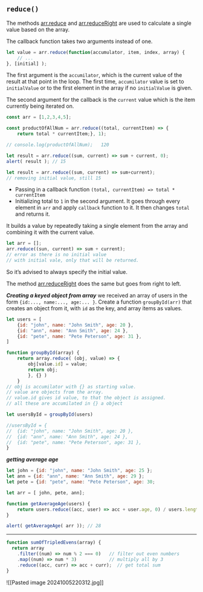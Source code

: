 
## `reduce()`

The methods [arr.reduce](https://developer.mozilla.org/en-US/docs/Web/JavaScript/Reference/Global_Objects/Array/reduce) and [arr.reduceRight](https://developer.mozilla.org/en-US/docs/Web/JavaScript/Reference/Global_Objects/Array/reduceRight) are used to calculate a single value based on the array.

The callback function takes two arguments instead of one.
```js
let value = arr.reduce(function(accumulator, item, index, array) {
	// ...
}, [initial] );
```
The first argument is the `accumilator`, which is the current value of the result at that point in the loop.
The first time, `accumilator` value is set to `initialValue` or to the first element in the array if no `initialValue` is given.

The second argument for the callback is the `current` value which is the item currently being iterated on.

```js
const arr = [1,2,3,4,5];

const productOfAllNum = arr.reduce((total, currentItem) => {
	return total * currentItem;}, 1);

// console.log(productOfAllNum);   120

let result = arr.reduce((sum, current) => sum + current, 0);
alert( result ); // 15

let result = arr.reduce((sum, current) => sum+current);
// removing initial value, still 15
```
* Passing in a callback function `(total, currentItem) => total * currentItem`
* Initializing total to `1` in the second argument.
It goes through every element in `arr` and apply `callback` function to it. It then changes `total` and returns it.

It builds a value by repeatedly taking a single element from the array and combining it with the current value.

```js
let arr = [];
arr.reduce((sun, current) => sum + current);
// error as there is no initial value
// with initial vale, only that will be returned.
```
So it’s advised to always specify the initial value.

The method [arr.reduceRight](https://developer.mozilla.org/en-US/docs/Web/JavaScript/Reference/Global_Objects/Array/reduceRight) does the same but goes from right to left.



***Creating a keyed object from array***
we received an array of users in the form `{id:..., name:..., age:... }`.
Create a function `groupById(arr)` that creates an object from it, with `id` as the key, and array items as values.
```js
let users = [
	{id: "john", name: "John Smith", age: 20 },
	{id: "ann", name: "Ann Smith", age: 24 },
	{id: "pete", name: "Pete Peterson", age: 31 },
]

function groupById(array) {
	return array.reduce( (obj, value) => {
		obj[value.id] = value;
		return obj;
		}, {} )
	} 
// obj is accumilator with {} as starting value.
// value are objects from the array.
// value.id gives id value, to that the object is assigned.
// all these are accumilated in {} a object

let usersById = groupById(users)

//usersById = {
//	{id: "john", name: "John Smith", age: 20 },
//	{id: "ann", name: "Ann Smith", age: 24 },
//	{id: "pete", name: "Pete Peterson", age: 31 },
}
```


***getting average age***
```js
let john = {id: "john", name: "John Smith", age: 25 };
let ann = {id: "ann", name: "Ann Smith", age: 29 };
let pete = {id: "pete", name: "Pete Peterson", age: 30;

let arr = [ john, pete, ann];

function getAverageAge(users) {
	return users.reduce((acc, user) => acc + user.age, 0) / users.length;
}

alert( getAverageAge( arr )); // 28
```



____________________




```js
function sumOfTripledEvens(array) {
  return array
    .filter((num) => num % 2 === 0)   // filter out even numbers
    .map((num) => num * 3)            // multiply all by 3
    .reduce((acc, curr) => acc + curr);  // get total sum
}
```


![[Pasted image 20241005220312.jpg]]


